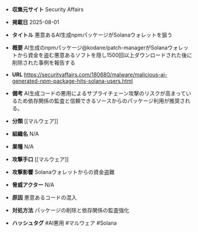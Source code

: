 - **収集元サイト**
Security Affairs

- **掲載日**
2025-08-01

- **タイトル**
悪意あるAI生成npmパッケージがSolanaウォレットを狙う

- **概要**
AI生成のnpmパッケージ@kodane/patch-managerがSolanaウォレットから資金を盗む悪意あるソフトを隠し1500回以上ダウンロードされた後に削除された事例を報告する

- **URL**
https://securityaffairs.com/180680/malware/malicious-ai-generated-npm-package-hits-solana-users.html

- **備考**
AI生成コードの悪用によるサプライチェーン攻撃のリスクが高まっているため依存関係の監査と信頼できるソースからのパッケージ利用が推奨される。

- **分類**
[[マルウェア]]

- **組織名**
N/A

- **業種**
N/A

- **攻撃手口**
[[マルウェア]]

- **攻撃影響**
Solanaウォレットからの資金盗難

- **脅威アクター**
N/A

- **原因**
悪意あるコードの混入

- **対処方法**
パッケージの削除と依存関係の監査強化

- **ハッシュタグ**
#AI悪用 #マルウェア #Solana
